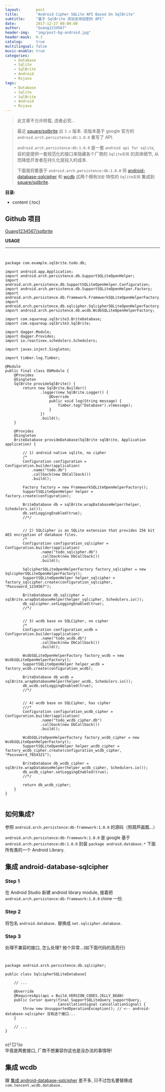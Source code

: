 ```yaml
---
layout:       post
title:        "Android Cipher SQLite API Based On SqlBrite"
subtitle:     "基于 SqlBrite 添加支持加密的 API"
date:         2017-12-27 00:00:00
author:       "Guang1234567"
header-img:   "img/post-bg-android.jpg"
header-mask:  0.3
catalog:      true
multilingual: false
music-enable: true
categories:
    - Database
    - Sqlite
    - SqlBrite
    - Android
    - Rxjava
tags:
    - Database
    - Sqlite
    - SqlBrite
    - Android
    - Rxjava
---
```



> 此文章不允许转载, 违者必究...

> 最近  <i class="fa fa-github fa-lg"></i> [square/sqlbrite] 出 `3.x` 版本. 
> 该版本基于 google 官方的 `android.arch.persistence:db:1.0.0` 重写了 API.
> 
> `android.arch.persistence:db:1.0.0` 是一套 `android api for sqlite`,
> 目的是提供一套规范化的接口来隐藏各个厂商的 `Sqlite实现` 的具体细节, 从而降低开发者在持久化层投入的成本.
> 
> 下面我将要基于 `android.arch.persistence:db:1.0.0` 将 [android-database-sqlcipher][] 和 [wcdb][] 这两个拥有`加密` 特性的 `Sqlite实现` 集成到 [square/sqlbrite].

**目录:**

* content
{:toc}


## Github 项目

[Guang1234567/sqlbrite][] <i class="fa fa-hand-o-left fa-lg"></i>

**USAGE**

------

<pre class="line-numbers" data-start="1" data-line="88-97,100"><code class="language-java">

package com.example.sqlbrite.todo.db;

import android.app.Application;
import android.arch.persistence.db.SupportSQLiteOpenHelper;
import android.arch.persistence.db.SupportSQLiteOpenHelper.Configuration;
import android.arch.persistence.db.SupportSQLiteOpenHelper.Factory;
import android.arch.persistence.db.framework.FrameworkSQLiteOpenHelperFactory;
import android.arch.persistence.db.sqlcipher.SqlcipherSQLiteOpenHelperFactory;
import android.arch.persistence.db.wcdb.WcdbSQLiteOpenHelperFactory;

import com.squareup.sqlbrite3.BriteDatabase;
import com.squareup.sqlbrite3.SqlBrite;

import dagger.Module;
import dagger.Provides;
import io.reactivex.schedulers.Schedulers;

import javax.inject.Singleton;

import timber.log.Timber;

@Module
public final class DbModule {
    @Provides
    @Singleton
    SqlBrite provideSqlBrite() {
        return new SqlBrite.Builder()
                .logger(new SqlBrite.Logger() {
                    @Override
                    public void log(String message) {
                        Timber.tag("Database").v(message);
                    }
                })
                .build();
    }

    @Provides
    @Singleton
    BriteDatabase provideDatabase(SqlBrite sqlBrite, Application application) {

        // 1) android native sqlite, no cipher
        /*
        Configuration configuration = Configuration.builder(application)
            .name("todo.db")
            .callback(new DbCallback())
            .build();

        Factory factory = new FrameworkSQLiteOpenHelperFactory();
        SupportSQLiteOpenHelper helper = factory.create(configuration);

        BriteDatabase db = sqlBrite.wrapDatabaseHelper(helper, Schedulers.io());
        db.setLoggingEnabled(true);
        //*/


        // 2) SQLCipher is an SQLite extension that provides 256 bit AES encryption of database files.
        /*
        Configuration configuration_sqlcipher = Configuration.builder(application)
                .name("todo_sqlcipher.db")
                .callback(new DbCallback())
                .build();

        SqlcipherSQLiteOpenHelperFactory factory_sqlcipher = new SqlcipherSQLiteOpenHelperFactory();
        SupportSQLiteOpenHelper helper_sqlcipher = factory_sqlcipher.create(configuration_sqlcipher, "Passsword_1234567");

        BriteDatabase db_sqlcipher = sqlBrite.wrapDatabaseHelper(helper_sqlcipher, Schedulers.io());
        db_sqlcipher.setLoggingEnabled(true);
        //*/


        // 3) wcdb base on SQLCipher, no cipher
        /*
        Configuration configuration_wcdb = Configuration.builder(application)
                .name("todo_wcdb.db")
                .callback(new DbCallback())
                .build();

        WcdbSQLiteOpenHelperFactory factory_wcdb = new WcdbSQLiteOpenHelperFactory();
        SupportSQLiteOpenHelper helper_wcdb = factory_wcdb.create(configuration_wcdb);

        BriteDatabase db_wcdb = sqlBrite.wrapDatabaseHelper(helper_wcdb, Schedulers.io());
        db_wcdb.setLoggingEnabled(true);
        //*/


        // 4) wcdb base on SQLCipher, has cipher
        ///*
        Configuration configuration_wcdb_cipher = Configuration.builder(application)
                .name("todo_wcdb_cipher.db")
                .callback(new DbCallback())
                .build();

        WcdbSQLiteOpenHelperFactory factory_wcdb_cipher = new WcdbSQLiteOpenHelperFactory();
        SupportSQLiteOpenHelper helper_wcdb_cipher = factory_wcdb_cipher.create(configuration_wcdb_cipher, "Passsword_7654321");

        BriteDatabase db_wcdb_cipher = sqlBrite.wrapDatabaseHelper(helper_wcdb_cipher, Schedulers.io());
        db_wcdb_cipher.setLoggingEnabled(true);
        //*/

        return db_wcdb_cipher;
    }
}

</code></pre>
## 如何集成?

参照 `android.arch.persistence:db-framework:1.0.0` 的源码（照葫芦画瓢...）

`android.arch.persistence:db-framework:1.0.0` 是 google 基于 `android.arch.persistence:db:1.0.0` 封装 `package android.database.*` 下面所有类的一个 Android Library. 


## 集成 android-database-sqlcipher

### Step 1

在 Android Studio 新建 android library module, 接着把 `android.arch.persistence:db-framework:1.0.0` clone 一份.

### Step 2

将包名 `android.database.` 替换成 `net.sqlcipher.database.` 

### Step 3

处理不兼容的接口, 怎么处理? 抛个异常...(如下面代码的高亮行)

<pre class="line-numbers" data-start="1" data-line="11"><code class="language-java">

package android.arch.persistence.db.sqlcipher;

public class SqlcipherSQLiteDatabase{
    
    // ...
    
    @Override
    @RequiresApi(api = Build.VERSION_CODES.JELLY_BEAN)
    public Cursor query(final SupportSQLiteQuery supportQuery,
                        CancellationSignal cancellationSignal) {
        throw new UnsupportedOperationException(); // <-- android-database-sqlcipher 没有这个接口...
    }
    
    // ...
}

</code></pre>

<p class="tip-green">
  <i class="fa fa-flag fa-2x pull-left faa-float animated"></i>o(╯□╰)o<br>毕竟是两套接口, 厂商不想兼容你这也是没办法的事情呀!
</p>


## 集成 wcdb

跟 [集成 android-database-sqlcipher](#集成-android-database-sqlcipher) 差不多, 只不过包名要替换成 `com.tencent.wcdb.database.`


[square/sqlbrite]: https://github.com/square/sqlbrite
[android-database-sqlcipher]: https://github.com/sqlcipher/android-database-sqlcipher
[wcdb]: https://github.com/Tencent/wcdb
[Guang1234567/sqlbrite]: https://github.com/Guang1234567/sqlbrite


